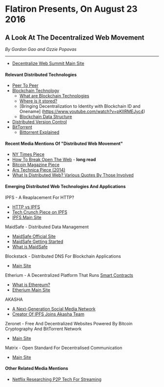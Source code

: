 # Flatiron Presents, On August 23 2016

## A Look At The Decentralized Web Movement
_By Gordon Gao and Ozzie Popovas_

----

* [Decentralize Web Summit Main Site](http://www.decentralizedweb.net/)

#### Relevant Distributed Technologies

* [Peer To Peer](https://en.wikipedia.org/wiki/Peer-to-peer)
* [Blockchain Technology](https://en.wikipedia.org/wiki/Blockchain_(database))
   * [What are Blockchain Technologies](http://www.blockchaintechnologies.com/)
   * [Where is it stored?](https://www.quora.com/Where-is-the-blockchain-ledger-of-bitcoin-transactions-stored-and-how-is-it-being-backed-up)
   * [Bringing Decentralization to Identity with Blockchain ID and Onename] (https://www.youtube.com/watch?v=pKIlRMEJyc4)
   * [Blockchain Data Structure](http://i.stack.imgur.com/eOwjD.png)
* [Distributed Version Control](https://en.wikipedia.org/wiki/Distributed_version_control)
* [BitTorrent](https://en.wikipedia.org/wiki/BitTorrent)
    * [Bittorrent Explained](http://www.howtogeek.com/141257/htg-explains-how-does-bittorrent-work/)

#### Recent Media Mentions Of "Distributed Web Movement"

* [NY Times Piece](http://www.nytimes.com/2016/06/08/technology/the-webs-creator-looks-to-reinvent-it.html)
* [How To Break Open The Web](http://www.fastcompany.com/3061357/the-web-decentralized-distributed-open) - **long read**
* [Bitcoin Magazine Piece](https://bitcoinmagazine.com/articles/decentralized-web-initiative-aims-to-reinvent-web-with-peer-to-peer-and-blockchain-technology-1465574954)
* [Ars Technica Piece (2014)](http://arstechnica.com/tech-policy/2014/02/tim-berners-lee-we-need-to-re-decentralize-the-web/)
* [What Is Distributed Web? Various Quotes By Those Involved](https://techcrunch.com/2016/07/25/24-tech-experts-weigh-in-on-what-exactly-a-decentralized-web-means/)

#### Emerging Distributed Web Technologies And Applications

IPFS - A Reaplacement For HTTP?

* [HTTP vs IPFS](https://ipfs.io/ipfs/QmNhFJjGcMPqpuYfxL62VVB9528NXqDNMFXiqN5bgFYiZ1/its-time-for-the-permanent-web.html)
* [Tech Crunch Piece on IPFS](https://techcrunch.com/2015/10/04/why-the-internet-needs-ipfs-before-its-too-late/)
* [IPFS Main Site](https://ipfs.io/)

MaidSafe - Distributed Data Management

* [MaidSafe Official Site](http://maidsafe.net/)
* [MaidSafe Getting Started](https://maidsafe.readme.io/docs/getting-started)
* [What is MaidSafe](http://bravenewcoin.com/news/what-is-maidsafe-simplifying-decentralization-for-the-masses/)

Blockstack - Distributed DNS For Blockchain Applications

* [Main Site](https://blockstack.org/)

Etherium - A Decentralized Platform That Runs [Smart Contracts](https://en.wikipedia.org/wiki/Smart_contract)

* [What is Ethereum?](https://ethereum.gitbooks.io/frontier-guide/content/ethereum.html)
* [Etherium Main Site](https://ethereum.org/)

AKASHA

* [A Next-Generation Social Media Network](http://akasha.world/)
* [Creator Of IPFS Joins Akasha Team](http://blog.akasha.world/2016/05/31/juan-benet-the-creator-of-ipfs-joins-akasha/)

Zeronet - Free And Decentralized Websites Powered By Bitcoin Cryptography And BitTorrent Network

* [Main Site](https://zeronet.io/)

Matrix - Open Standard For Decentralised Communication

* [Main Site](https://matrix.org/blog/home/)

#### Other Related Media Mentions

* [Netflix Researching P2P Tech For Streaming](http://arstechnica.com/information-technology/2014/04/netflix-researching-large-scale-peer-to-peer-technology-for-streaming/)


